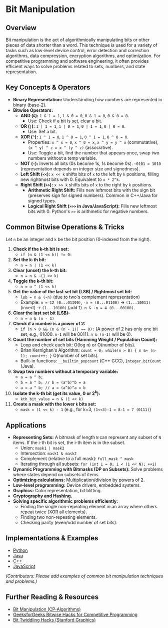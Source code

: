 # Bit Manipulation

## Overview

Bit manipulation is the act of algorithmically manipulating bits or other pieces of data shorter than a word. This technique is used for a variety of tasks such as low-level device control, error detection and correction algorithms, data compression, encryption algorithms, and optimization. For competitive programming and software engineering, it often provides efficient ways to solve problems related to sets, numbers, and state representation.

## Key Concepts & Operators

*   **Binary Representation:** Understanding how numbers are represented in binary (base-2).
*   **Bitwise Operators:**
    *   **AND (`&`):** `1 & 1 = 1`, `1 & 0 = 0`, `0 & 1 = 0`, `0 & 0 = 0`.
        *   Use: Check if a bit is set, clear a bit.
    *   **OR (`|`):** `1 | 1 = 1`, `1 | 0 = 1`, `0 | 1 = 1`, `0 | 0 = 0`.
        *   Use: Set a bit.
    *   **XOR (`^`):** `1 ^ 1 = 0`, `1 ^ 0 = 1`, `0 ^ 1 = 1`, `0 ^ 0 = 0`.
        *   Properties: `x ^ x = 0`, `x ^ 0 = x`, `x ^ y = y ^ x` (commutative), `(x ^ y) ^ z = x ^ (y ^ z)` (associative).
        *   Use: Toggle a bit, find the number that appears once, swap two numbers without a temp variable.
    *   **NOT (`~`):** Inverts all bits (0s become 1s, 1s become 0s). `~0101 = 1010` (representation depends on integer size and signedness).
    *   **Left Shift (`<<`):** `x << k` shifts bits of `x` to the left by `k` positions, filling new rightmost bits with 0. Equivalent to `x * 2^k`.
    *   **Right Shift (`>>`):** `x >> k` shifts bits of `x` to the right by `k` positions.
        *   **Arithmetic Right Shift:** Fills new leftmost bits with the sign bit (preserves sign for signed numbers). Common in C++/Java for signed types.
        *   **Logical Right Shift (`>>>` in Java/JavaScript):** Fills new leftmost bits with 0. Python's `>>` is arithmetic for negative numbers.

## Common Bitwise Operations & Tricks

Let `n` be an integer and `k` be the bit position (0-indexed from the right).

1.  **Check if the k-th bit is set:**
    *   `if (n & (1 << k)) != 0:`
2.  **Set the k-th bit:**
    *   `n = n | (1 << k)`
3.  **Clear (unset) the k-th bit:**
    *   `n = n & ~(1 << k)`
4.  **Toggle the k-th bit:**
    *   `n = n ^ (1 << k)`
5.  **Get the value of the last set bit (LSB) / Rightmost set bit:**
    *   `lsb = n & (-n)`  (due to two's complement representation)
    *   Example: `n = 12 (0...01100)`, `-n = (0...01100)` -> `(1...10011)` (invert) -> `(1...10100)` (add 1). `n & -n = 4 (0...00100)`.
6.  **Clear the last set bit (LSB):**
    *   `n = n & (n - 1)`
7.  **Check if a number is a power of 2:**
    *   `if (n > 0 && (n & (n - 1)) == 0):` (A power of 2 has only one bit set, e.g., 01000. `n-1` will be 00111. `n & (n-1)` will be 0).
8.  **Count the number of set bits (Hamming Weight / Population Count):**
    *   Loop and check each bit: O(log n) or O(number of bits).
    *   Brian Kernighan's Algorithm: `count = 0; while(n > 0) { n &= (n-1); count++; }` O(number of set bits).
    *   Built-in functions: `__builtin_popcount` (C++ GCC), `Integer.bitCount` (Java).
9.  **Swap two numbers without a temporary variable:**
    *   `a = a ^ b;`
    *   `b = a ^ b; // b = (a^b)^b = a`
    *   `a = a ^ b; // a = (a^b)^a = b`
10. **Isolate the k-th bit (get its value, 0 or 2<sup>k</sup>):**
    *   `kth_bit_value = n & (1 << k)`
11. **Create a mask with the lower `k` bits set:**
    *   `mask = (1 << k) - 1` (e.g., for k=3, `(1<<3)-1 = 8-1 = 7 (0111)`)

## Applications

*   **Representing Sets:** A bitmask of length `N` can represent any subset of `N` items. If the i-th bit is set, the i-th item is in the subset.
    *   Union: `mask1 | mask2`
    *   Intersection: `mask1 & mask2`
    *   Complement (relative to a full mask): `full_mask ^ mask`
    *   Iterating through all subsets: `for (int i = 0; i < (1 << N); ++i)`
*   **Dynamic Programming with Bitmasks (DP on Subsets):** Solve problems where states depend on subsets of items.
*   **Optimizing calculations:** Multiplication/division by powers of 2.
*   **Low-level programming:** Device drivers, embedded systems.
*   **Graphics:** Color representation, bit blitting.
*   **Cryptography and Hashing.**
*   **Solving specific algorithmic problems efficiently:**
    *   Finding the single non-repeating element in an array where others repeat twice (XOR all elements).
    *   Finding two non-repeating elements.
    *   Checking parity (even/odd number of set bits).

## Implementations & Examples

*   [Python](./Implementations/Python/)
*   [Java](./Implementations/Java/)
*   [C++](./Implementations/Cpp/)
*   [JavaScript](./Implementations/JavaScript/)

*(Contributors: Please add examples of common bit manipulation techniques and problems.)*

## Further Reading & Resources

*   [Bit Manipulation (CP-Algorithms)](https://cp-algorithms.com/algebra/bit_manipulation.html)
*   [GeeksforGeeks Bitwise Hacks for Competitive Programming](https://www.geeksforgeeks.org/bitwise-hacks-for-competitive-programming/)
*   [Bit Twiddling Hacks (Stanford Graphics)](https://graphics.stanford.edu/~seander/bithacks.html)
